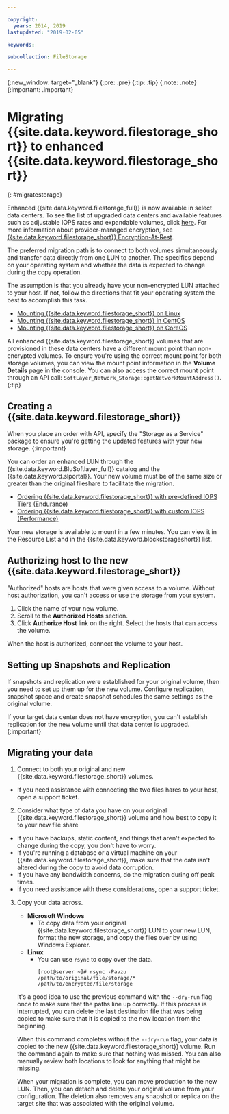 ```yaml
---

copyright:
  years: 2014, 2019
lastupdated: "2019-02-05"

keywords:

subcollection: FileStorage

---
```

{:new_window: target="_blank"}
{:pre: .pre}
{:tip: .tip}
{:note: .note}
{:important: .important}

# Migrating {{site.data.keyword.filestorage_short}} to enhanced {{site.data.keyword.filestorage_short}}
{: #migratestorage}

Enhanced {{site.data.keyword.filestorage_full}} is now available in select data centers. To see the list of upgraded data centers and available features such as adjustable IOPS rates and expandable volumes, click [here](/docs/infrastructure/FileStorage?topic=FileStorage-news). For more information about provider-managed encryption, see [{{site.data.keyword.filestorage_short}} Encryption-At-Rest](/docs/infrastructure/FileStorage?topic=FileStorage-encryption).

The preferred migration path is to connect to both volumes simultaneously and transfer data directly from one LUN to another. The specifics depend on your operating system and whether the data is expected to change during the copy operation.

The assumption is that you already have your non-encrypted LUN attached to your host. If not, follow the directions that fit your operating system the best to accomplish this task.

- [Mounting {{site.data.keyword.filestorage_short}} on Linux](/docs/infrastructure/FileStorage?topic=FileStorage-mountingLinux)
- [Mounting {{site.data.keyword.filestorage_short}} in CentOS](/docs/infrastructure/FileStorage?topic=FileStorage-mountingCentOS)
- [Mounting {{site.data.keyword.filestorage_short}} on CoreOS](/docs/infrastructure/FileStorage?topic=FileStorage-mountingCoreOS)

All enhanced {{site.data.keyword.filestorage_short}} volumes that are provisioned in these data centers have a different mount point than non-encrypted volumes. To ensure you're using the correct mount point for both storage volumes, you can view the mount point information in the **Volume Details** page in the console. You can also access the correct mount point through an API call: `SoftLayer_Network_Storage::getNetworkMountAddress()`.
{:tip}


## Creating a {{site.data.keyword.filestorage_short}}

When you place an order with API, specify the "Storage as a Service" package to ensure you're getting the updated features with your new storage.
{:important}

You can order an enhanced LUN through the {{site.data.keyword.BluSoftlayer_full}} catalog and the {{site.data.keyword.slportal}}. Your new volume must be of the same size or greater than the original fileshare to facilitate the migration.

- [Ordering {{site.data.keyword.filestorage_short}} with pre-defined IOPS Tiers (Endurance)](/docs/infrastructure/FileStorage?topic=FileStorage-orderingConsole#endurance)
- [Ordering {{site.data.keyword.filestorage_short}} with custom IOPS (Performance)](/docs/infrastructure/FileStorage?topic=FileStorage-orderingConsole#performance)

Your new storage is available to mount in a few minutes. You can view it in the Resource List and in the {{site.data.keyword.blockstorageshort}} list.


## Authorizing host to the new {{site.data.keyword.filestorage_short}}

"Authorized" hosts are hosts that were given access to a volume. Without host authorization, you can't access or use the storage from your system.

1. Click the name of your new volume.
2. Scroll to the **Authorized Hosts** section.
3. Click **Authorize Host** link on the right. Select the hosts that can access the volume.

When the host is authorized, connect the volume to your host.


## Setting up Snapshots and Replication

If snapshots and replication were established for your original volume, then you need to set up them up for the new volume. Configure replication, snapshot space and create snapshot schedules the same settings as the original volume.

If your target data center does not have encryption, you can't establish replication for the new volume until that data center is upgraded.
{:important}


## Migrating your data

1. Connect to both your original and new {{site.data.keyword.filestorage_short}} volumes.
  - If you need assistance with connecting the two files hares to your host, open a support ticket.

2. Consider what type of data you have on your original {{site.data.keyword.filestorage_short}} volume and how best to copy it to your new file share
  - If you have backups, static content, and things that aren't expected to change during the copy, you don't have to worry.
  - If you're running a database or a virtual machine on your {{site.data.keyword.filestorage_short}}, make sure that the data isn't altered during the copy to avoid data corruption.
  - If you have any bandwidth concerns, do the migration during off peak times.
  - If you need assistance with these considerations, open a support ticket.

3. Copy your data across.
   - **Microsoft Windows**
     - To copy data from your original {{site.data.keyword.filestorage_short}} LUN to your new LUN, format the new storage, and copy the files over by using Windows Explorer.
   - **Linux**
     - You can use `rsync` to copy over the data.
       ```
       [root@server ~]# rsync -Pavzu /path/to/original/file/storage/* /path/to/encrypted/file/storage
       ```

   It's a good idea to use the previous command with the `--dry-run` flag once to make sure that the paths line up correctly. If this process is interrupted, you can delete the last destination file that was being copied to make sure that it is copied to the new location from the beginning.

   When this command completes without the `--dry-run` flag, your data is copied to the new {{site.data.keyword.filestorage_short}} volume. Run the command again to make sure that nothing was missed. You can also manually review both locations to look for anything that might be missing.

   When your migration is complete, you can move production to the new LUN. Then, you can detach and delete your original volume from your configuration. The deletion also removes any snapshot or replica on the target site that was associated with the original volume.
